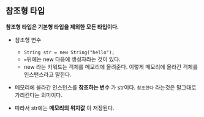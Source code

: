 ## 참조형 타입
**참조형 타입은 기본형 타입을 제외한 모든 타입이다.**

* 참조형 변수
    
    * `String str = new String("hello");`
    * `=`뒤에는 new 다음에 생성자라는 것이 있다.
    * new 라는 키워드는 객체를 메모리에 올려준다. 이렇게 메모리에 올라간 객체를 인스턴스라고 말한다.
* 메모리에 올라간 인스턴스를 **참조하는 변수** 가 str이다. `참조한다` 라는것은 말그대로 가리킨다는 의미이다.
* 따라서 str에는 **메모리의 위치값** 이 저장된다.